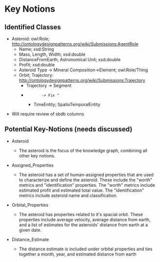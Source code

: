 #  Key Notions
##  Identified Classes
- Asteroid: owl:Role; http://ontologydesignpatterns.org/wiki/Submissions:AgentRole
  - Name; xsd:String
  - Mass, Length, Width; xsd:double
  - DistanceFromEarth, Astronomical Unit; xsd:double
  - Profit; xsd:double
  - Asteroid Type -> Mineral Composition->Element; owl:Role/Thing
  - Orbit; Trajectory:  http://ontologydesignpatterns.org/wiki/Submissions:Trajectory
    - Trajectory -> Segment
    -            -> Fix ^
      - TimeEntity; SpatioTemporalEntity

* Will require review of sbdb columns

## Potential Key-Notions (needs discussed)

- Asteroid
  - The asteroid is the focus of the knowledge graph, combining all other key notions.

- Assigned_Properties
  - The asteroid has a set of human-assigned properties that are used to characterize and define the asteroid.  These include the "worth" metrics and "identification" properties.  The "worth" metrics include estimated profit and estimated total value.  The "identification" metrics include asteroid name and classification.

- Orbital_Properties
  - The asteroid has properties related to it's spacial orbit.  These properties include average velocity, average distance from earth, and a list of estimates for the asteroids' distance from earth at a given date. 

- Distance_Estimate
  - The distance estimate is included under orbital properties and ties together a month, year, and estimated distance from earth  
